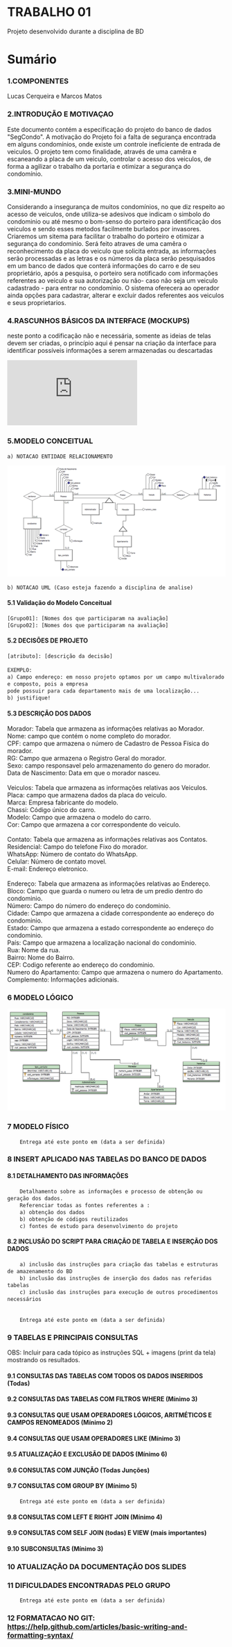 # TRABALHO 01
Projeto desenvolvido durante a disciplina de BD

# Sumário

### 1.COMPONENTES<br>
Lucas Cerqueira e Marcos Matos<br>

### 2.INTRODUÇÃO E MOTIVAÇAO<br>
Este documento contém a especificação do projeto do banco de dados "SegCondo". 
A motivação do Projeto foi a falta de segurança encontrada em alguns condomínios, onde existe um controle ineficiente de entrada de veiculos. O projeto tem como finalidade, através de uma camêra e escaneando a placa de um veiculo, controlar o acesso dos veiculos, de forma a agilizar o trabalho da portaria e otimizar a segurança do condomínio.  <br>

### 3.MINI-MUNDO<br>
Considerando a insegurança de muitos condomínios, no que diz respeito ao acesso de veiculos, onde utiliza-se adesivos que indicam o simbolo do condominio ou até mesmo o bom-senso do porteiro para identificação dos veiculos e sendo esses metodos facilmente burlados por invasores. Criaremos um sitema para facilitar o trabalho do porteiro e otimizar a segurança do condominio. Será feito atraves de uma camêra o reconhecimento da placa do veiculo que solicita entrada, as informações serão processadas e as letras e os números da placa serão pesquisados em um banco de dados que conterá informações do carro e de seu proprietário, após a pesquisa, o porteiro sera notificado com informações referentes ao veiculo e sua autorização ou não- caso não seja um veiculo cadastrado - para entrar no condomínio. O sistema oferecera ao operador ainda opções para cadastrar, alterar e excluir dados referentes aos veiculos e seus proprietarios. <br>

### 4.RASCUNHOS BÁSICOS DA INTERFACE (MOCKUPS)<br>
neste ponto a codificação não e necessária, somente as ideias de telas devem ser criadas, o princípio aqui é pensar na criação da interface para identificar possíveis informações a serem armazenadas ou descartadas <br>

![Alt text](https://github.com/lucasemarcos/Trabalho01/blob/master/SegCondo.pdf "SegCondo")


### 5.MODELO CONCEITUAL<br>
    a) NOTACAO ENTIDADE RELACIONAMENTO
![Alt text](https://github.com/lucasemarcos/Trabalho01/blob/master/conceitual.PNG "Modelo Conceitual")
    
    b) NOTACAO UML (Caso esteja fazendo a disciplina de analise)

#### 5.1 Validação do Modelo Conceitual
    [Grupo01]: [Nomes dos que participaram na avaliação]
    [Grupo02]: [Nomes dos que participaram na avaliação]

#### 5.2 DECISÕES DE PROJETO
    [atributo]: [descrição da decisão]
    
    EXEMPLO:
    a) Campo endereço: em nosso projeto optamos por um campo multivalorado e composto, pois a empresa 
    pode possuir para cada departamento mais de uma localização... 
    b) justifique!

#### 5.3 DESCRIÇÃO DOS DADOS 
Morador: Tabela que armazena as informações relativas ao Morador.<br>
Nome: campo que contém o nome completo do morador.<br>
CPF: campo que armazena o número de Cadastro de Pessoa Física do morador.<br>
RG: Campo que armazena o Registro Geral do morador.<br>
Sexo: campo responsavel pelo armazenamento do genero do morador.<br>
Data de Nascimento: Data em que o morador nasceu.<br>
<br>
Veiculos: Tabela que armazena as informações relativas aos Veiculos.<br>
Placa: campo que armazena dados da placa do veiculo.<br>
Marca: Empresa fabricante do modelo.<br>
Chassi: Código único do carro.<br>
Modelo: Campo que armazena o modelo do carro.<br>
Cor: Campo que armazena a cor correspondente do veiculo.<br>
<br>
Contato: Tabela que armazena as informações relativas aos Contatos.<br>
Residencial: Campo do telefone Fixo do morador.<br>
WhatsApp: Número de contato do WhatsApp.<br>
Celular: Número de contato movel.<br>
E-mail: Endereço eletronico.<br>
<br>
Endereço: Tabela que armazena as informações relativas ao Endereço.<br>
Bloco: Campo que guarda o numero ou letra de um predio dentro do condominio.<br>
Número: Campo do número do endereço do condominio.<br>
Cidade: Campo que armazena a cidade correspondente ao endereço do condominio.<br>
Estado: Campo que armazena a estado correspondente ao endereço do condominio.<br>
País: Campo que armazena a localização nacional do condominio.<br>
Rua: Nome da rua.<br>
Bairro: Nome do Bairro.<br>
CEP: Codigo referente ao endereço do condominio.<br>
Numero do Apartamento: Campo que armazena o numero do Apartamento.<br>
Complemento: Informações adicionais.<br>


### 6	MODELO LÓGICO<br>
![Alt text](https://github.com/lucasemarcos/Trabalho01/blob/master/logico.PNG "Modelo Logico.")
### 7	MODELO FÍSICO<br>

        Entrega até este ponto em (data a ser definida)
        
 
### 8	INSERT APLICADO NAS TABELAS DO BANCO DE DADOS<br>
#### 8.1 DETALHAMENTO DAS INFORMAÇÕES
        Detalhamento sobre as informações e processo de obtenção ou geração dos dados.
        Referenciar todas as fontes referentes a :
        a) obtenção dos dados
        b) obtenção de códigos reutilizados
        c) fontes de estudo para desenvolvimento do projeto
        
#### 8.2 INCLUSÃO DO SCRIPT PARA CRIAÇÃO DE TABELA E INSERÇÃO DOS DADOS
        a) inclusão das instruções para criação das tabelas e estruturas de amazenamento do BD
        b) inclusão das instruções de inserção dos dados nas referidas tabelas
        c) inclusão das instruções para execução de outros procedimentos necessários


        Entrega até este ponto em (data a ser definida)
        
### 9	TABELAS E PRINCIPAIS CONSULTAS<br>
OBS: Incluir para cada tópico as instruções SQL + imagens (print da tela) mostrando os resultados.<br>
#### 9.1	CONSULTAS DAS TABELAS COM TODOS OS DADOS INSERIDOS (Todas) <br>
#### 9.2	CONSULTAS DAS TABELAS COM FILTROS WHERE (Mínimo 3) <br>
#### 9.3	CONSULTAS QUE USAM OPERADORES LÓGICOS, ARITMÉTICOS E CAMPOS RENOMEADOS (Mínimo 2)<br>
#### 9.4	CONSULTAS QUE USAM OPERADORES LIKE (Mínimo 3)  <br>
#### 9.5	ATUALIZAÇÃO E EXCLUSÃO DE DADOS (Mínimo 6)<br>
#### 9.6	CONSULTAS COM JUNÇÃO (Todas Junções)<br>
#### 9.7	CONSULTAS COM GROUP BY (Mínimo 5)<br>
        Entrega até este ponto em (data a ser definida)
        
#### 9.8	CONSULTAS COM LEFT E RIGHT JOIN (Mínimo 4) <br>
#### 9.9	CONSULTAS COM SELF JOIN (todas) E VIEW (mais importantes) <br>
#### 9.10	SUBCONSULTAS (Mínimo 3) <br>
### 10	ATUALIZAÇÃO DA DOCUMENTAÇÃO DOS SLIDES<br>
### 11	DIFICULDADES ENCONTRADAS PELO GRUPO<br>

        Entrega até este ponto em (data a ser definida)
        
### 12  FORMATACAO NO GIT: https://help.github.com/articles/basic-writing-and-formatting-syntax/
